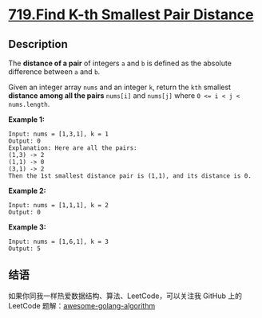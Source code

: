 # [719.Find K-th Smallest Pair Distance][title]

## Description
The **distance of a pair** of integers `a` and `b` is defined as the absolute difference between `a` and `b`.

Given an integer array `nums` and an integer `k`, return the `kth` smallest **distance among all the pairs** `nums[i]` and `nums[j]` where `0 <= i < j < nums.length`.

**Example 1:**

```
Input: nums = [1,3,1], k = 1
Output: 0
Explanation: Here are all the pairs:
(1,3) -> 2
(1,1) -> 0
(3,1) -> 2
Then the 1st smallest distance pair is (1,1), and its distance is 0.
```

**Example 2:**

```
Input: nums = [1,1,1], k = 2
Output: 0
```

**Example 3:**

```
Input: nums = [1,6,1], k = 3
Output: 5
```

## 结语

如果你同我一样热爱数据结构、算法、LeetCode，可以关注我 GitHub 上的 LeetCode 题解：[awesome-golang-algorithm][me]

[title]: https://leetcode.com/problems/find-k-th-smallest-pair-distance/
[me]: https://github.com/kylesliu/awesome-golang-algorithm
